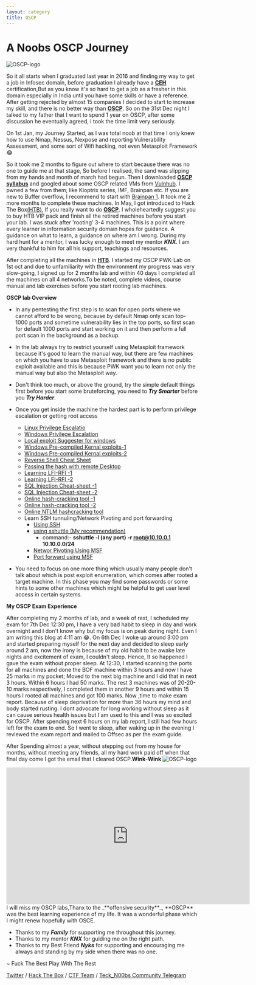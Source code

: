 ```yaml
---
layout: category
title: OSCP
---
```


<h1 Class="message">
  A Noobs OSCP Journey
</h1>


![OSCP-logo](https://teckk2.github.io/assets/images/offsec-logo.png)

So it all starts when I graduated last year in 2016 and finding my way to get a job in Infosec domain, before graduation I already have a [**CEH**](https://www.eccouncil.org/programs/certified-ethical-hacker-ceh/) certification,But as you know it's so hard to get a job as a fresher in this domain especially in India until you have some skills or have a reference. After getting rejected by almost 15 companies I decided to start to increase my skill, and there is no better way than [**OSCP**](https://www.offensive-security.com/information-security-certifications/oscp-offensive-security-certified-professional/). So on the 31st Dec night I talked to my father that I want to spend 1 year on OSCP, after some discussion he eventually agreed, I took the time limit very seriously.

On 1st Jan, my Journey Started, as I was total noob at that time I only knew how to use Nmap, Nessus, Nexpose and reporting Vulnerability Assessment, and some sort of Wifi hacking, not even Metasploit Framework 😂

So it took me 2 months to figure out where to start because there was no one to guide me at that stage, So before I realised, the sand was slipping from my hands and month of march had begun. Then I downloaded [**OSCP syllabus**](https://www.offensive-security.com/documentation/penetration-testing-with-kali.pdf) and googled about some OSCP related VMs from [Vulnhub](http://www.abatchy.com/2017/02/oscp-like-vulnhub-vms). I pwned a few from them; like Kioptrix series, IMF, Brainpan etc. If you are new to Buffer overflow, I recommend to start with [Brainpan 1](https://www.vulnhub.com/entry/brainpan-1,51/). It took me 2 more months to complete these machines. In May, I got introduced to Hack The Box[(HTB)](https://www.hackthebox.eu), If you really want to do [**OSCP**](https://www.offensive-security.com/information-security-certifications/oscp-offensive-security-certified-professional/). I wholeheartedly suggest you to buy HTB VIP pack and finish all the retired machines before you start your lab. I was stuck after 'rooting' 3-4 machines. This is a point where every learner in information security domain hopes for guidance. A guidance on what to learn, a guidance on where am I wrong. During my hard hunt for a mentor, I was lucky enough to meet my mentor _**KNX**_. I am very thankful to him for all his support, teachings and resources.

After completing all the machines in [**HTB**](https://www.hackthebox.eu). I started my OSCP PWK-Lab on 1st oct and due to unfamiliarity with the environment my progress was very slow-going, I signed up for 2 months lab and within 40 days I completed all the machines on all 4 networks.To be noted, complete videos, course manual and lab exercises before you start rooting lab machines.

**OSCP lab Overview**
* In any pentesting the first step is to scan for open ports where we cannot afford to be wrong, because by default Nmap only scan top-1000 ports and sometime vulnerability lies in the top ports, so first scan for default 1000 ports and start working on it and then perform a full port scan in the background as a backup.
* In the lab always try to restrict yourself using Metasploit framework because it's good to learn the manual way, but there are few machines on which you have to use Metasploit framework and there is no public exploit available and this is because PWK want you to learn not only the manual way but also the Metasploit way.
* Don't think too much, or above the ground, try the simple default things first before you start some bruteforcing, you need to _**Try Smarter**_ before you _**Try Harder**_. 

* Once you get inside the machine the hardest part is to perform privilege escalation or getting root access
  * [Linux Privilege Escalatio](https://blog.g0tmi1k.com/2011/08/basic-linux-privilege-escalation/)
  * [Windows Privilege Escalation](http://www.fuzzysecurity.com/tutorials/16.html)
  * [Local exploit Suggester for windows](https://pentestlab.blog/2017/04/24/windows-kernel-exploits/)
  * [Windows Pre-compiled Kernal exploits-1](https://github.com/abatchy17/WindowsExploits)
  * [Windows Pre-compiled Kernal exploits-2](https://github.com/SecWiki/windows-kernel-exploits)
  * [Reverse Shell Cheat Sheet](http://pentestmonkey.net/cheat-sheet/shells/reverse-shell-cheat-sheet)
  * [Passing the hash with remote Desktop](https://www.kali.org/penetration-testing/passing-hash-remote-desktop/)
  * [Learning LFI-RFI -1](https://www.hackersonlineclub.com/lfi-rfi/)
  * [Learning LFI-RFI -2](https://0xzoidberg.wordpress.com/category/security/lfi-rfi/)
  * [SQL Injection Cheat-sheet -1](http://resources.infosecinstitute.com/backdoor-sql-injection/)
  * [SQL Injection Cheat-sheet -2](http://resources.infosecinstitute.com/backdoor-sql-injection/)
  * [Online hash-cracking tool -1](https://crackstation.net)
  * [Online hash-cracking tool -2](https://hashkiller.co.uk)
  * [Online NTLM hashcracking tool](http://md5decrypt.net/en/Ntlm/)
  * Learn SSH tunnuling/Network Pivoting and port forwarding
    * [Using SSH](http://www.debianadmin.com/howto-use-ssh-local-and-remote-port-forwarding.html)
    * [using sshuttle (My recommendation)](http://blog.trackets.com/2014/05/17/ssh-tunnel-local-and-remote-port-forwarding-explained-with-examples.html)
      * command:- **sshuttle -l (any port) -r root@10.10.0.1 10.10.0.0/24** 
    * [Networ Pivoting Using MSF](https://www.offensive-security.com/metasploit-unleashed/Pivoting/)
    * [Port forward using MSF](https://www.offensive-security.com/metasploit-unleashed/Portfwd/)
* You need to focus on one more thing which usually many people don't talk about which is post exploit enumeration, which comes after rooted a target machine. In this phase you may find some passwords or some hints to some other machines which might be helpful to get user level access in certain systems.

**My OSCP Exam Experience**

After completing my 2 months of lab, and a week of rest, I scheduled my exam for 7th Dec 12:30 pm, I have a very bad habit to sleep in day and work overnight and I don't know why but my focus is on peak during night. Even I am writing this blog at 4:11 am 😂.
On 6th Dec I woke up around 3:00 pm and started preparing myself for the next day and decided to sleep early around 2 am, now the irony is because of my old habit to be awake late nights and excitement of exam, I couldn't sleep. Hence, It so happened I gave the exam without proper sleep. At 12:30, I started scanning the ports for all machines and done the BOF machine within 3 hours and now I have 25 marks in my pocket; Moved to the next big machine and I did that in next 3 hours. Within 6 hours I had 50 marks. The rest 3 machines was of 20-20-10 marks respectively, I completed them in another 9 hours and within 15 hours I rooted all machines and got 100 marks. Now ,time to make exam report. Because of sleep deprivation for more than 36 hours my mind and body started rusting. I dont advocate for long working without sleep as it can cause serious health issues but I am used to this and I was so excited for OSCP. After spending next 6 hours on my lab report, I still had few hours left for the exam to end. So I went to sleep, after waking up in the evening I reviewed the exam report and mailed to Offsec as per the exam guide.

After Spending almost a year, without stepping out from my house for months, without meeting any friends,  all my hard work paid off when that final day come I got the email that I cleared OSCP.**Wink**-**Wink**
![OSCP-logo](https://teckk2.github.io//assets/images/offsec-student-certified-emblem-rgb-oscp.jpeg)

<iframe src="https://player.vimeo.com/video/115074667" width="640" height="360" frameborder="0" webkitallowfullscreen mozallowfullscreen allowfullscreen></iframe>
I will miss my OSCP labs,Thanx to the _**offensive security**_, **OSCP** was the best learning experience of my life. It was a wonderful phase which I might renew hopefully with OSCE.

* Thanks to my _**Family**_ for supporting me throughout this journey.
* Thanks to my mentor _**KNX**_ for guiding me on the right path.
* Thanks to my Best Friend _**Nyks**_ for supporting and encouraging me always and standing by my side when there was no one.
<p Class="message">
~ Fuck The Best Play With The Rest
</p>

[Twitter](https://twitter.com/Teck__K2) / [Hack The Box](https://www.hackthebox.eu/profile/966) / [CTF Team](https://ctftime.org/team/20102) /
[Teck_N00bs Community Telegram](https://t.me/Teck_N00bs)

<script 
src="https://www.hackthebox.eu/badge/966">
</script>
